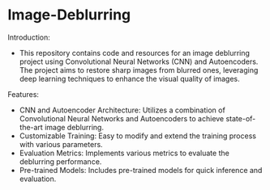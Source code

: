 # Image-Deblurring
Introduction:
  - This repository contains code and resources for an image deblurring project using Convolutional Neural Networks (CNN) and Autoencoders. The project aims to restore sharp images from blurred ones, leveraging deep learning techniques to enhance the visual quality of images.

Features:
  - CNN and Autoencoder Architecture: Utilizes a combination of Convolutional Neural Networks and Autoencoders to achieve state-of-the-art image deblurring.
  - Customizable Training: Easy to modify and extend the training process with various parameters.
  - Evaluation Metrics: Implements various metrics to evaluate the deblurring performance.
  - Pre-trained Models: Includes pre-trained models for quick inference and evaluation.
